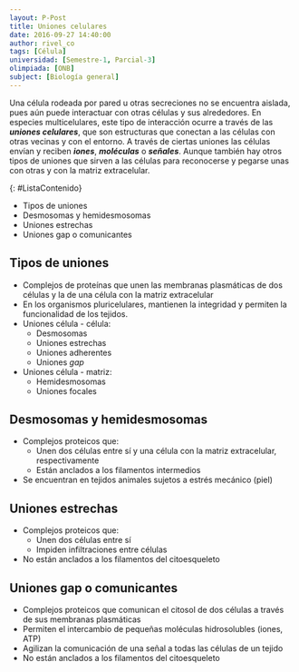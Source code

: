 ```yaml
---
layout: P-Post
title: Uniones celulares
date: 2016-09-27 14:40:00
author: rivel_co
tags: [Célula]
universidad: [Semestre-1, Parcial-3]
olimpiada: [ONB]
subject: [Biología general]
---
```


Una célula rodeada por pared u otras secreciones no se encuentra aislada, pues aún puede interactuar con otras células y sus alrededores. En especies multicelulares, este tipo de interacción ocurre a través de las ***uniones celulares***, que son estructuras que conectan a las células con otras vecinas y con el entorno. A través de ciertas uniones las células envían y reciben ***iones***, ***moléculas*** o ***señales***. Aunque también hay otros tipos de uniones que sirven a las células para reconocerse y pegarse unas con otras y con la matriz extracelular.

{: #ListaContenido}
- Tipos de uniones
- Desmosomas y hemidesmosomas
- Uniones estrechas
- Uniones gap o comunicantes

## Tipos de uniones

- Complejos de proteínas que unen las membranas plasmáticas de dos células y la de una célula con la matriz extracelular
- En los organismos pluricelulares, mantienen la integridad y permiten la funcionalidad de los tejidos.
- Uniones célula - célula:
    + Desmosomas 
    + Uniones estrechas
    + Uniones adherentes
    + Uniones *gap*
- Uniones célula - matriz:
    + Hemidesmosomas
    + Uniones focales

## Desmosomas y hemidesmosomas

- Complejos proteicos que:
    + Unen dos células entre sí y una célula con la matriz extracelular, respectivamente
    + Están anclados a los filamentos intermedios
- Se encuentran en tejidos animales sujetos a estrés mecánico (piel)


## Uniones estrechas

- Complejos proteicos que:
    + Unen dos células entre sí
    + Impiden infiltraciones entre células
- No están anclados a los filamentos del citoesqueleto

## Uniones gap o comunicantes

- Complejos proteicos que comunican el citosol de dos células a través de sus membranas plasmáticas
- Permiten el intercambio de pequeñas moléculas hidrosolubles (iones, ATP)
- Agilizan la comunicación de una señal a todas las células de un tejido
- No están anclados a los filamentos del citoesqueleto


